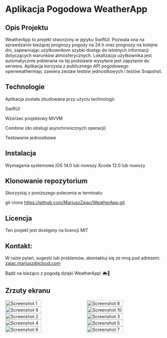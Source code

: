 # Aplikacja Pogodowa WeatherApp

## Opis Projektu

WeatherApp to projekt stworzony w języku SwiftUI. Pozwala ona na sprawdzanie bieżącej prognozy pogody na 24 h  oraz prognozy na kolejne dni, zapewniając użytkownikom szybki dostęp do istotnych informacji dotyczących warunków atmosferycznych.
Lokalizacja użytkownika jest automatycznie pobierana na tej podstawie wysyłane jest zapytanie do serwera. 
Aplikacja korzysta z publicznego API pogodowego openweathermap,  zawiera zestaw testów jednostkowych i testów Snapshot. 

## Technologie
Aplikacja została zbudowana przy użyciu technologii:

SwiftUI

Wzorzec projektowy MVVM

Combine (do obsługi asynchronicznych operacji)

Testowanie jednostkowe

## Instalacja

Wymagania systemowe
iOS 14.0 lub nowszy
Xcode 12.0 lub nowszy

## Klonowanie repozytorium

Skorzystaj z poniższego polecenia w terminalu:

git clone https://github.com/MariuszZajac/WeatherApp.git


## Licencja

Ten projekt jest dostępny na licencji MIT 

## Kontakt: 

W razie pytań, sugestii lub problemów, skontaktuj się ze mną pod adresem: zajac.mariusz@icloud.com

Bądź na bieżąco z pogodą dzięki WeatherApp! 🌦️📱

## Zrzuty ekranu

<div style="display: flex; justify-content: space-between; flex-wrap: wrap;">

<img src="https://github.com/MariuszZajac/WeatherApp/assets/93003863/1c59d437-4229-4e25-9465-967d1a33e58c" width="48%" alt="Screenshot 1">

<img src="https://github.com/MariuszZajac/WeatherApp/assets/93003863/01b13ae4-3503-4fc6-a07c-a2e437dfdc67" width="48%" alt="Screenshot 8">

<img src="https://github.com/MariuszZajac/WeatherApp/assets/93003863/2ff4aac1-4eaf-4731-ad74-deeb5f66f41d" width="48%" alt="Screenshot 9">

<img src="https://github.com/MariuszZajac/WeatherApp/assets/93003863/cad3b6b0-9ceb-4d65-aad9-64ae7ea67c84" width="48%" alt="Screenshot 10">

<img src="https://github.com/MariuszZajac/WeatherApp/assets/93003863/99681541-ad36-4791-94fe-ce7e63544e5d" width="48%" alt="Screenshot 2">

<img src="https://github.com/MariuszZajac/WeatherApp/assets/93003863/6772c5db-6215-4687-8599-33f1aa5401b6" width="48%" alt="Screenshot 3">

<img src="https://github.com/MariuszZajac/WeatherApp/assets/93003863/d60b905e-4d78-4ea1-a5d3-83480a734775" width="48%" alt="Screenshot 4">

<img src="https://github.com/MariuszZajac/WeatherApp/assets/93003863/cb8ea838-8025-410c-8072-ad3bb559387a" width="48%" alt="Screenshot 5">

<img src="https://github.com/MariuszZajac/WeatherApp/assets/93003863/6278feaa-e02b-42e7-96fb-d37c69204218" width="48%" alt="Screenshot 6">

<img src="https://github.com/MariuszZajac/WeatherApp/assets/93003863/eee8b089-0646-452f-b3ee-bc39e363e1dd" width="48%" alt="Screenshot 7">

<!-- Dodaj kolejne zdjęcia w podobny sposób -->

</div>




